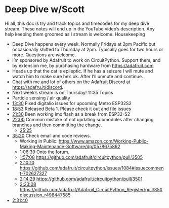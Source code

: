 # Deep Dive w/Scott


Hi all, this doc is try and track topics and timecodes for my deep dive stream. These notes will end up in the YouTube video’s description. Any help keeping them groomed as I stream is welcome.
Housekeeping
* Deep Dive happens every week. Normally Fridays at 2pm Pacific but occasionally shifted to Thursday at 2pm. Typically goes for two hours or more. Questions are welcome.
* I’m sponsored by Adafruit to work on CircuitPython. Support them, and by extension me, by purchasing hardware from https://adafruit.com
* Heads up that the cat is epileptic. If he has a seizure I will mute and watch him to make sure he’s ok. After I’ll unmute and continue.
* Chat with me and lot of others on the Adafruit Discord at https://adafru.it/discord.
* Next week’s stream is on Thursday!
11:35 Topics
* Particle sensing / air quality
* [13:30](https://www.youtube.com/watch?v=VIDEO_2020_10_02?t=810) Fixed digitalio issues for upcoming Metro ESP32S2
* [18:53](https://www.youtube.com/watch?v=VIDEO_2020_10_02?t=1133) Released Beta 1. Please check it out and file issues
* [21:30](https://www.youtube.com/watch?v=VIDEO_2020_10_02?t=1290) Been working imx flash as a break from ESP32-S2
* [22:00](https://www.youtube.com/watch?v=VIDEO_2020_10_02?t=1320) Common mistake of not updating submodules after changing branches and then committing the change.
   * [25:25](https://www.youtube.com/watch?v=VIDEO_2020_10_02?t=1525)
* [35:20](https://www.youtube.com/watch?v=VIDEO_2020_10_02?t=2120) Check email and code reviews.
   * Working in Public: https://www.amazon.com/Working-Public-Making-Maintenance-Software/dp/0578675862
   * [1:06:39](https://www.youtube.com/watch?v=VIDEO_2020_10_02?t=3999) Onto the forum.
   * [1:57:08](https://www.youtube.com/watch?v=VIDEO_2020_10_02?t=7028) https://github.com/adafruit/circuitpython/pull/3505
   * [2:10:10](https://www.youtube.com/watch?v=VIDEO_2020_10_02?t=7810) https://github.com/adafruit/circuitpython/issues/1084#issuecomment-702627327
   * [2:14:29](https://www.youtube.com/watch?v=VIDEO_2020_10_02?t=8069) https://github.com/adafruit/circuitpython/pull/3501
   * [2:23:08](https://www.youtube.com/watch?v=VIDEO_2020_10_02?t=8588) https://github.com/adafruit/Adafruit_CircuitPython_Register/pull/35#discussion_r498447585
* [2:31:40](https://www.youtube.com/watch?v=VIDEO_2020_10_02?t=9100)
